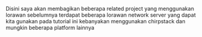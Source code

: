 Disini saya akan membagikan beberapa related project yang menggunakan lorawan
sebelumnya terdapat beberapa lorawan network server yang dapat kita gunakan
pada tutorial ini kebanyakan menggunakan chirpstack dan mungkin beberapa platform lainnya 
